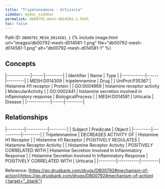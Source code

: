 ```yaml
---
title: "Tripelennamine - Urticaria"
sidebar: mydoc_sidebar
permalink: db00792-mesh-d014581-1.html
toc: false 
---
```



Path ID: `DB00792_MESH_D014581_1`
{% include image.html url="images/db00792-mesh-d014581-1.png" file="db00792-mesh-d014581-1.png" alt="db00792-mesh-d014581-1" %}

## Concepts

|------------|------|---------|
| Identifier | Name | Type    |
|------------|------|---------|
| MESH:D014309 | tripelennamine | Drug |
| UniProt:P35367 | Histamine H1 receptor | Protein |
| GO:0004969 | histamine receptor activity | MolecularActivity |
| GO:0002441 | histamine secretion involved in inflammatory response | BiologicalProcess |
| MESH:D014581 | Urticaria | Disease |
|------------|------|---------|

## Relationships

|---------|-----------|---------|
| Subject | Predicate | Object  |
|---------|-----------|---------|
| Tripelennamine | DECREASES ACTIVITY OF | Histamine H1 Receptor |
| Histamine H1 Receptor | POSITIVELY REGULATES | Histamine Receptor Activity |
| Histamine Receptor Activity | POSITIVELY CORRELATED WITH | Histamine Secretion Involved In Inflammatory Response |
| Histamine Secretion Involved In Inflammatory Response | POSITIVELY CORRELATED WITH | Urticaria |
|---------|-----------|---------|

Reference: [https://go.drugbank.com/drugs/DB00792#mechanism-of-action](https://go.drugbank.com/drugs/DB00792#mechanism-of-action){:target="_blank"}
